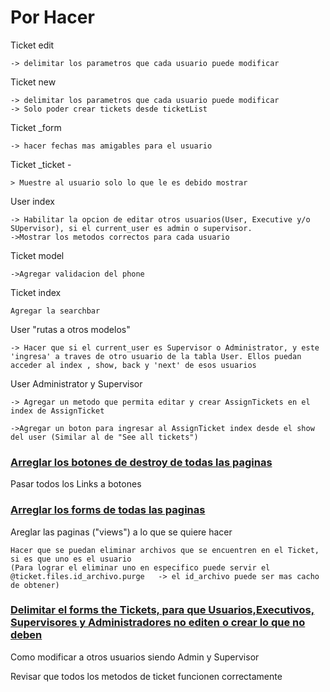 # Por Hacer



Ticket edit 

    -> delimitar los parametros que cada usuario puede modificar

Ticket new 

    -> delimitar los parametros que cada usuario puede modificar
    -> Solo poder crear tickets desde ticketList

Ticket _form  

    -> hacer fechas mas amigables para el usuario

Ticket _ticket -

    > Muestre al usuario solo lo que le es debido mostrar

User index 

    -> Habilitar la opcion de editar otros usuarios(User, Executive y/o SUpervisor), si el current_user es admin o supervisor.
    ->Mostrar los metodos correctos para cada usuario

Ticket model

    ->Agregar validacion del phone

Ticket index

    Agregar la searchbar

User "rutas a otros modelos"

    -> Hacer que si el current_user es Supervisor o Administrator, y este 'ingresa' a traves de otro usuario de la tabla User. Ellos puedan acceder al index , show, back y 'next' de esos usuarios

User Administrator y Supervisor

    -> Agregar un metodo que permita editar y crear AssignTickets en el index de AssignTicket

    ->Agregar un boton para ingresar al AssignTicket index desde el show del user (Similar al de "See all tickets")

### <ins>Arreglar los botones de destroy de todas las paginas</ins>

Pasar todos los Links a botones

### <ins>Arreglar los forms de todas las paginas</ins>

Areglar las paginas ("views") a lo que se quiere hacer

    Hacer que se puedan eliminar archivos que se encuentren en el Ticket, si es que uno es el usuario
    (Para lograr el eliminar uno en especifico puede servir el @ticket.files.id_archivo.purge   -> el id_archivo puede ser mas cacho de obtener)


### <ins>Delimitar el forms the Tickets, para que Usuarios,Executivos, Supervisores y Administradores no editen o crear lo que no deben</ins>

Como modificar a otros usuarios siendo Admin y Supervisor

Revisar que todos los metodos de ticket funcionen correctamente